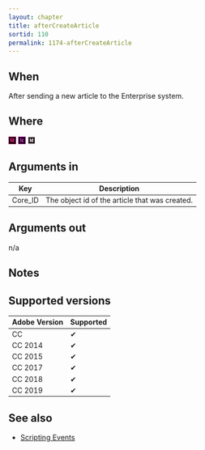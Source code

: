 ```yaml
---
layout: chapter
title: afterCreateArticle
sortid: 110
permalink: 1174-afterCreateArticle
---
```


## When

After sending a new article to the Enterprise system.

## Where

![](../../images/indesign.png "InDesign") ![](../../images/incopy.png "InCopy") ![](../../images/indesignserver.png "InDesign Server")

## Arguments in

|Key |Description|
|----|-----------|
|Core_ID |The object id of the article that was created.|

## Arguments out

n/a

## Notes

## Supported versions

| Adobe Version | Supported |
|---------------|-----------|
| CC            | ✔         |
| CC 2014       | ✔         |
| CC 2015       | ✔         |
| CC 2017       | ✔         |
| CC 2018       | ✔         |
| CC 2019       | ✔         |

## See also

* [Scripting Events](../../z1-ScriptingEvents/index.md)